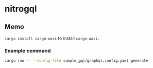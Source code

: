 # nitrogql


## Memo

`cargo install cargo-wasi` to install `cargo-wasi`.

### Example command

```sh
cargo run -- --config-file sample_gql/graphql.config.yaml generate
```